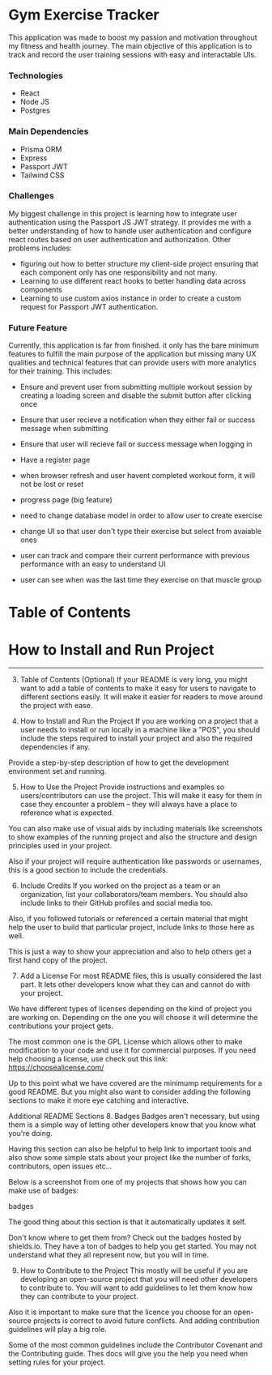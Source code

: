 # Gym Exercise Tracker

This application was made to boost my passion and motivation throughout my fitness and health journey. The main objective of this application is to track and record the user training sessions with easy and interactable UIs.

### Technologies

- React
- Node JS
- Postgres

### Main Dependencies
- Prisma ORM
- Express
- Passport JWT
- Tailwind CSS

### Challenges
My biggest challenge in this project is learning how to integrate user authentication using the Passport JS JWT strategy. it provides me with a better understanding of how to handle user authentication and configure react routes based on user authentication and authorization. Other problems includes: 
- figuring out how to better structure my client-side project ensuring that each component only has one responsibility and not many.
- Learning to use different react hooks to better handling data across components
- Learning to use custom axios instance in order to create a custom request for Passport JWT authentication.

### Future Feature
Currently, this application is far from finished. it only has the bare minimum features to fulfill the main purpose of the application but missing many UX qualities and technical features that can provide users with more analytics for their training. This includes:
- Ensure and prevent user from submitting multiple workout session by creating a loading screen and disable the submit button after clicking once
- Ensure that user recieve a notification when they either fail or success message when submitting
- Ensure that user will recieve fail or success message when logging in
- Have a register page
- when browser refresh and user havent completed workout form, it will not be lost or reset

- progress page (big feature)
- need to change database model in order to allow user to create exercise
- change UI so that user don't type their exercise but select from avaiable ones
- user can track and compare their current performance with previous performance with an easy to understand UI
- user can see when was the last time they exercise on that muscle group

# Table of Contents
# How to Install and Run Project
----------------------------------------------------------------------------------------------------------------------------------------------------------------


3. Table of Contents (Optional)
If your README is very long, you might want to add a table of contents to make it easy for users to navigate to different sections easily. It will make it easier for readers to move around the project with ease.

4. How to Install and Run the Project
If you are working on a project that a user needs to install or run locally in a machine like a "POS", you should include the steps required to install your project and also the required dependencies if any.

Provide a step-by-step description of how to get the development environment set and running.

5. How to Use the Project
Provide instructions and examples so users/contributors can use the project. This will make it easy for them in case they encounter a problem – they will always have a place to reference what is expected.

You can also make use of visual aids by including materials like screenshots to show examples of the running project and also the structure and design principles used in your project.

Also if your project will require authentication like passwords or usernames, this is a good section to include the credentials.

6. Include Credits
If you worked on the project as a team or an organization, list your collaborators/team members. You should also include links to their GitHub profiles and social media too.

Also, if you followed tutorials or referenced a certain material that might help the user to build that particular project, include links to those here as well.

This is just a way to show your appreciation and also to help others get a first hand copy of the project.

7. Add a License
For most README files, this is usually considered the last part. It lets other developers know what they can and cannot do with your project.

We have different types of licenses depending on the kind of project you are working on. Depending on the one you will choose it will determine the contributions your project gets.

The most common one is the GPL License which allows other to make modification to your code and use it for commercial purposes. If you need help choosing a license, use check out this link: https://choosealicense.com/

Up to this point what we have covered are the minimump requirements for a good README. But you might also want to consider adding the following sections to make it more eye catching and interactive.

Additional README Sections
8. Badges
Badges aren't necessary, but using them is a simple way of letting other developers know that you know what you're doing.

Having this section can also be helpful to help link to important tools and also show some simple stats about your project like the number of forks, contributors, open issues etc...

Below is a screenshot from one of my projects that shows how you can make use of badges:

badges

The good thing about this section is that it automatically updates it self.

Don't know where to get them from? Check out the badges hosted by shields.io. They have a ton of badges to help you get started. You may not understand what they all represent now, but you will in time.

9. How to Contribute to the Project
This mostly will be useful if you are developing an open-source project that you will need other developers to contribute to. You will want to add guidelines to let them know how they can contribute to your project.

Also it is important to make sure that the licence you choose for an open-source projects is correct to avoid future conflicts. And adding contribution guidelines will play a big role.

Some of the most common guidelines include the Contributor Covenant and the Contributing guide. Thes docs will give you the help you need when setting rules for your project.
